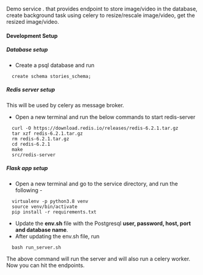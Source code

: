 Demo service . that provides endpoint to store image/video in the database, create background task using celery to resize/rescale image/video, get the resized image/video. 

#### Development Setup

##### Database setup 
- Create a psql database and run 
```
  create schema stories_schema;
```

##### Redis server setup
This will be used by celery as message broker.

- Open a new terminal and run the below commands to start redis-server
```
  curl -O https://download.redis.io/releases/redis-6.2.1.tar.gz
  tar xzf redis-6.2.1.tar.gz
  rm redis-6.2.1.tar.gz
  cd redis-6.2.1
  make
  src/redis-server
```

##### Flask app setup 

- Open a new terminal and go to the service directory, and run the following - 
```
  virtualenv -p python3.8 venv
  source venv/bin/activate
  pip install -r requirements.txt
```
- Update the **env.sh** file with the Postgresql **user, password, host, port and database name**.
- After updating the env.sh file, run 
```
  bash run_server.sh
```
  The above command will run the server and will also run a celery worker. Now you can hit the endpoints. 
